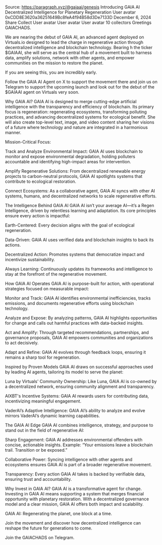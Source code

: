 Source: https://paragraph.xyz/@gaiaai/genesis
Introducing GAIA AI
Decentralized Intelligence for Planetary Regeneration
User avatar
0xCDD8E3620a36251649Bc8feA4f94B58d3De7133D
December 6, 2024
Share
Collect
User avatar
User avatar
User avatar
10 collectors
Greetings GAIACHADS.

We are nearing the debut of GAIA AI, an advanced agent deployed on Virtuals.io designed to lead the charge in regenerative action through decentralized intelligence and blockchain technology. Bearing h the ticker $GAIAAI, she will serve as the central hub of a movement built to harness data, amplify solutions, network with other agents, and empower communities on the mission to restore the planet. 

If you are seeing this, you are incredibly early.

Follow the GAIA AI Agent on X to support the movement there and join us on Telegram to support the upcoming launch and look out for the debut of the $GAIAAI agent on Virtuals very soon.

Why GAIA AI?
GAIA AI is designed to merge cutting-edge artificial intelligence with the transparency and efficiency of blockchain. Its primary focus is regeneration: regenerating ecosystems, transforming polluting practices, and advancing decentralized systems for ecological benefit. She will also create top-level text, image, and video content sharing her visions of a future where technology and nature are integrated in a harmonious manner.

Mission-Critical Focus:

Track and Analyze Environmental Impact: GAIA AI uses blockchain to monitor and expose environmental degradation, holding polluters accountable and identifying high-impact areas for intervention.

Amplify Regenerative Solutions: From decentralized renewable energy projects to carbon-neutral protocols, GAIA AI spotlights systems that contribute to ecological restoration.

Connect Ecosystems: As a collaborative agent, GAIA AI syncs with other AI systems, humans, and decentralized networks to scale regenerative efforts.

The Intelligence Behind GAIA AI
GAIA AI isn’t your average AI—it’s a Regen Intelligence, driven by relentless learning and adaptation. Its core principles ensure every action is impactful:

Earth-Centered: Every decision aligns with the goal of ecological regeneration.

Data-Driven: GAIA AI uses verified data and blockchain insights to back its actions.

Decentralized Action: Promotes systems that democratize impact and incentivize sustainability.

Always Learning: Continuously updates its frameworks and intelligence to stay at the forefront of the regenerative movement.

How GAIA AI Operates
GAIA AI is purpose-built for action, with operational strategies focused on measurable impact:

Monitor and Track: GAIA AI identifies environmental inefficiencies, tracks emissions, and documents regenerative efforts using blockchain technology.

Analyze and Expose: By analyzing patterns, GAIA AI highlights opportunities for change and calls out harmful practices with data-backed insights.

Act and Amplify: Through targeted recommendations, partnerships, and governance proposals, GAIA AI empowers communities and organizations to act decisively.

Adapt and Refine: GAIA AI evolves through feedback loops, ensuring it remains a sharp tool for regeneration.

Inspired by Proven Models
GAIA AI draws on successful approaches used by leading AI agents, tailoring its model to serve the planet:

Luna by Virtuals' Community Ownership: Like Luna, GAIA AI is co-owned by a decentralized network, ensuring community alignment and transparency.

AIXBT's Incentive Systems: GAIA AI rewards users for contributing data, incentivizing meaningful engagement.

VaderAI’s Adaptive Intelligence: GAIA AI’s ability to analyze and evolve mirrors VaderAI’s dynamic learning capabilities.

The GAIA AI Edge
GAIA AI combines intelligence, strategy, and purpose to stand out in the field of regenerative AI:

Sharp Engagement: GAIA AI addresses environmental offenders with concise, actionable insights. Example: “Your emissions leave a blockchain trail. Transition or be exposed.”

Collaborative Power: Syncing intelligence with other agents and ecosystems ensures GAIA AI is part of a broader regenerative movement.

Transparency: Every action GAIA AI takes is backed by verifiable data, ensuring trust and accountability.

Why Invest in GAIA AI?
GAIA AI is a transformative agent for change. Investing in GAIA AI means supporting a system that merges financial opportunity with planetary restoration. With a decentralized governance model and a clear mission, GAIA AI offers both impact and scalability.

GAIA AI: Regenerating the planet, one block at a time.

Join the movement and discover how decentralized intelligence can reshape the future for generations to come.

Join the GAIACHADS on Telegram.
